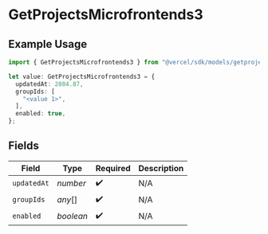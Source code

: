 # GetProjectsMicrofrontends3

## Example Usage

```typescript
import { GetProjectsMicrofrontends3 } from "@vercel/sdk/models/getprojectsop.js";

let value: GetProjectsMicrofrontends3 = {
  updatedAt: 2084.87,
  groupIds: [
    "<value 1>",
  ],
  enabled: true,
};
```

## Fields

| Field              | Type               | Required           | Description        |
| ------------------ | ------------------ | ------------------ | ------------------ |
| `updatedAt`        | *number*           | :heavy_check_mark: | N/A                |
| `groupIds`         | *any*[]            | :heavy_check_mark: | N/A                |
| `enabled`          | *boolean*          | :heavy_check_mark: | N/A                |